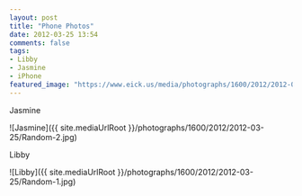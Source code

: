 ```yaml
---
layout: post
title: "Phone Photos"
date: 2012-03-25 13:54
comments: false
tags: 
- Libby
- Jasmine
- iPhone
featured_image: "https://www.eick.us/media/photographs/1600/2012/2012-03-25/Random-2.jpg"
---
```

Jasmine



![Jasmine]({{ site.mediaUrlRoot }}/photographs/1600/2012/2012-03-25/Random-2.jpg)


Libby




![Libby]({{ site.mediaUrlRoot }}/photographs/1600/2012/2012-03-25/Random-1.jpg)
